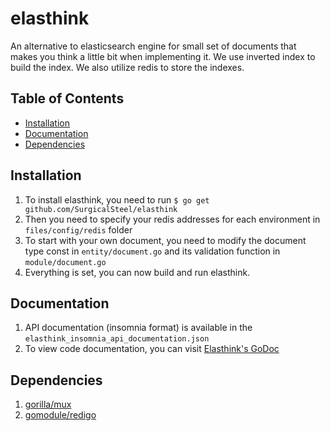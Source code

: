 # elasthink
An alternative to elasticsearch engine for small set of documents that makes you think a little bit when implementing it.
We use inverted index to build the index. We also utilize redis to store the indexes.

## Table of Contents

* [Installation](#installation)
* [Documentation](#documentation)
* [Dependencies](#dependencies)

## Installation
1. To install elasthink, you need to run `$ go get github.com/SurgicalSteel/elasthink`
2. Then you need to specify your redis addresses for each environment in `files/config/redis` folder
3. To start with your own document, you need to modify the document type const in `entity/document.go` and its validation function in `module/document.go`
4. Everything is set, you can now build and run elasthink.

## Documentation
1. API documentation (insomnia format) is available in the `elasthink_insomnia_api_documentation.json`
2. To view code documentation, you can visit [Elasthink's GoDoc](https://godoc.org/github.com/SurgicalSteel/elasthink)

## Dependencies
1. [gorilla/mux](https://github.com/gorilla/mux)
2. [gomodule/redigo](https://github.com/gomodule/redigo)
